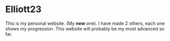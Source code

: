 # Elliott23

This is my personal website. (My **new** one).
I have made 2 others, each one shows my progression. This website will probably be my most advanced so far.
